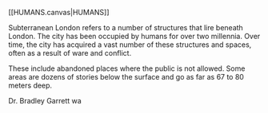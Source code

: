 [[HUMANS.canvas|HUMANS]]

Subterranean London refers to a number of structures that lire beneath London. The city has been occupied by humans for over two millennia. Over time, the city has acquired a vast number of these structures and spaces, often as a result of ware and conflict.

These include abandoned places where the public is not allowed. Some areas are dozens of stories below the surface and go as far as 67 to 80 meters deep.

Dr. Bradley Garrett wa